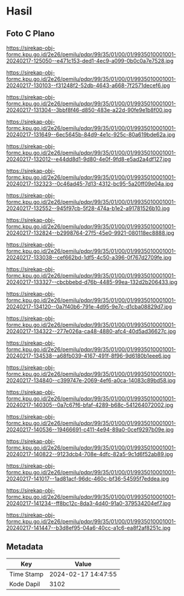 # Hasil

## Foto C Plano

https://sirekap-obj-formc.kpu.go.id/2e26/pemilu/pdpr/99/35/01/00/01/9935010001001-20240217-125050--e471c153-ded1-4ec9-a099-0b0c0a7e7528.jpg

https://sirekap-obj-formc.kpu.go.id/2e26/pemilu/pdpr/99/35/01/00/01/9935010001001-20240217-130103--f31248f2-52db-4643-a668-7f2571decef6.jpg

https://sirekap-obj-formc.kpu.go.id/2e26/pemilu/pdpr/99/35/01/00/01/9935010001001-20240217-131304--3bbf8f46-d850-483e-a22d-90fe9e1b8f00.jpg

https://sirekap-obj-formc.kpu.go.id/2e26/pemilu/pdpr/99/35/01/00/01/9935010001001-20240217-131649--6ec5645b-84d9-4e1c-925c-80a619bde62a.jpg

https://sirekap-obj-formc.kpu.go.id/2e26/pemilu/pdpr/99/35/01/00/01/9935010001001-20240217-132012--e44dd8d1-9d80-4e0f-9fd8-e5ad2a4df127.jpg

https://sirekap-obj-formc.kpu.go.id/2e26/pemilu/pdpr/99/35/01/00/01/9935010001001-20240217-132323--0c46ad45-7d13-4312-bc95-5a20ff09e04a.jpg

https://sirekap-obj-formc.kpu.go.id/2e26/pemilu/pdpr/99/35/01/00/01/9935010001001-20240217-132552--945f97cb-5f28-474a-b1e2-a91781526b10.jpg

https://sirekap-obj-formc.kpu.go.id/2e26/pemilu/pdpr/99/35/01/00/01/9935010001001-20240217-132824--b2998764-27f5-45e0-9921-080118ec8888.jpg

https://sirekap-obj-formc.kpu.go.id/2e26/pemilu/pdpr/99/35/01/00/01/9935010001001-20240217-133038--cef662bd-1df5-4c50-a396-0f767d2709fe.jpg

https://sirekap-obj-formc.kpu.go.id/2e26/pemilu/pdpr/99/35/01/00/01/9935010001001-20240217-133327--cbcbbebd-d76b-4485-99ea-132d2b206433.jpg

https://sirekap-obj-formc.kpu.go.id/2e26/pemilu/pdpr/99/35/01/00/01/9935010001001-20240217-134120--0a7f40b6-791e-4d95-9e7c-d1cba08829d7.jpg

https://sirekap-obj-formc.kpu.go.id/2e26/pemilu/pdpr/99/35/01/00/01/9935010001001-20240217-134322--277e026a-ca48-4880-afc4-40d5ad36627c.jpg

https://sirekap-obj-formc.kpu.go.id/2e26/pemilu/pdpr/99/35/01/00/01/9935010001001-20240217-134538--a68fb039-4167-491f-8f96-9d6180b1eee6.jpg

https://sirekap-obj-formc.kpu.go.id/2e26/pemilu/pdpr/99/35/01/00/01/9935010001001-20240217-134840--c399747e-2069-4ef6-a0ca-14083c89bd58.jpg

https://sirekap-obj-formc.kpu.go.id/2e26/pemilu/pdpr/99/35/01/00/01/9935010001001-20240217-140305--0a7c67f6-bfaf-4289-b68c-541264072002.jpg

https://sirekap-obj-formc.kpu.go.id/2e26/pemilu/pdpr/99/35/01/00/01/9935010001001-20240217-140536--19466691-c411-4e94-89a0-0cef9297b09e.jpg

https://sirekap-obj-formc.kpu.go.id/2e26/pemilu/pdpr/99/35/01/00/01/9935010001001-20240217-140822--9123dcb4-708e-4dfc-82a5-9c1d6f52ab89.jpg

https://sirekap-obj-formc.kpu.go.id/2e26/pemilu/pdpr/99/35/01/00/01/9935010001001-20240217-141017--1ad81acf-96dc-460c-bf36-54595f7eddea.jpg

https://sirekap-obj-formc.kpu.go.id/2e26/pemilu/pdpr/99/35/01/00/01/9935010001001-20240217-141234--ff8bc12c-8da3-4d40-91a0-379534204ef7.jpg

https://sirekap-obj-formc.kpu.go.id/2e26/pemilu/pdpr/99/35/01/00/01/9935010001001-20240217-141447--b3d8ef95-04a6-40cc-a1c6-ea8f2af8251c.jpg


## Metadata

| Key        | Value               |
| ---------- | ------------------- |
| Time Stamp | 2024-02-17 14:47:55 |
| Kode Dapil | 3102                |



